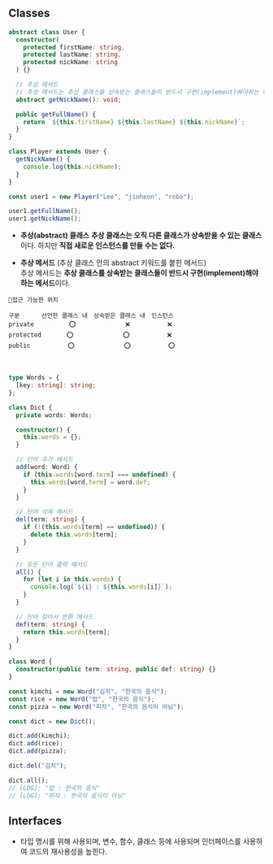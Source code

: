 ## Classes

```ts
abstract class User {
  constructor(
    protected firstName: string,
    protected lastName: string,
    protected nickName: string
  ) {}

  // 추상 메서드
  // 추상 메서드는 추상 클래스를 상속받는 클래스들이 반드시 구현(implement)해야하는 메서드이다.
  abstract getNickName(): void;

  public getFullName() {
    return `${this.firstName} ${this.lastName} ${this.nickName}`;
  }
}

class Player extends User {
  getNickName() {
    console.log(this.nickName);
  }
}

const user1 = new Player("Lee", "jinheon", "robo");

user1.getFullName();
user1.getNickName();
```

- **추상(abstract) 클래스**
  **추상 클래스는 오직 다른 클래스가 상속받을 수 있는 클래스**이다.
  하지만 **직접 새로운 인스턴스를 만들 수는 없다.**

- **추상 메서드** (추상 클래스 안의 abstract 키워드를 붙힌 메서드)  
  추상 메서드는 **추상 클래스를 상속받는 클래스들이 반드시 구현(implement)해야하는 메서드**이다.

```
📌접근 가능한 위치

구분　　　 선언한 클래스 내　상속받은 클래스 내　인스턴스
private 　 　　　 ⭕ 　　　　　　　 ❌ 　　　　　 ❌
protected 　　　 ⭕ 　　　　　　　 ⭕ 　　　　　 ❌
public 　　　　　 ⭕ 　　　　　　　 ⭕ 　　　　　 ⭕
```

<br />

```ts
type Words = {
  [key: string]: string;
};

class Dict {
  private words: Words;

  constructor() {
    this.words = {};
  }

  // 단어 추가 메서드
  add(word: Word) {
    if (this.words[word.term] === undefined) {
      this.words[word.term] = word.def;
    }
  }

  // 단어 삭제 메서드
  del(term: string) {
    if (!(this.words[term] == undefined)) {
      delete this.words[term];
    }
  }

  // 모든 단어 출력 메서드
  all() {
    for (let i in this.words) {
      console.log(`${i} : ${this.words[i]}`);
    }
  }

  // 단어 찾아서 반환 메서드
  def(term: string) {
    return this.words[term];
  }
}

class Word {
  constructor(public term: string, public def: string) {}
}

const kimchi = new Word("김치", "한국의 음식");
const rice = new Word("밥", "한국의 음식");
const pizza = new Word("피자", "한국의 음식이 아님");

const dict = new Dict();

dict.add(kimchi);
dict.add(rice);
dict.add(pizza);

dict.del("김치");

dict.all();
// [LOG]: "밥 : 한국의 음식"
// [LOG]: "피자 : 한국의 음식이 아님"
```

## Interfaces

- 타입 명시를 위해 사용되며, 변수, 함수, 클래스 등에 사용되며 인터페이스를 사용하여 코드의 재사용성을 높힌다.
